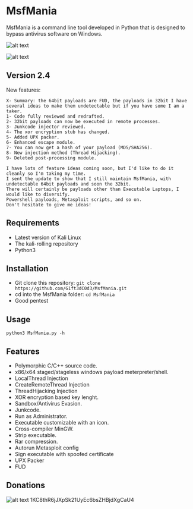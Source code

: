 # MsfMania
MsfMania is a command line tool developed in Python that is designed to bypass antivirus software on Windows.

![alt text](https://github.com/G1ft3dC0d3/MsfMania/blob/master/VirusTotal.png)

![alt text](https://github.com/G1ft3dC0d3/MsfMania/blob/master/MsfMania.png)

## Version 2.4
New features:
```
X- Summary: the 64bit payloads are FUD, the payloads in 32bit I have several ideas to make them undetectable but if you have some I am a taker.
1- Code fully reviewed and redrafted.
2- 32bit payloads can now be executed in remote processes.
3- Junkcode injector reviewed.
4- The xor encryption stub has changed.
5- Added UPX packer.
6- Enhanced escape module.
7- You can now get a hash of your payload (MD5/SHA256).
8- New injection method (Thread Hijacking).
9- Deleted post-processing module.

I have lots of feature ideas coming soon, but I'd like to do it cleanly so I'm taking my time. 
I sent the update to show that I still maintain MsfMania, with undetectable 64bit payloads and soon the 32bit.
There will certainly be payloads other than Executable Laptops, I would like to diversify.
Powershell payloads, Metasploit scripts, and so on.
Don't hesitate to give me ideas!
```

## Requirements
- Latest version of Kali Linux
- The kali-rolling repository
- Python3

## Installation
- Git clone this repository: ```git clone https://github.com/G1ft3dC0d3/MsfMania.git```
- cd into the MsfMania folder: ```cd MsfMania```
- Good pentest

## Usage
```
python3 MsfMania.py -h
```

## Features
- Polymorphic C/C++ source code.
- x86/x64 staged/stageless windows payload meterpreter/shell.
- LocalThread Injection
- CreateRemoteThread Injection
- ThreadHijacking Injection
- XOR encryption based key lenght.
- Sandbox/Antivirus Evasion.
- Junkcode.
- Run as Administrator.
- Executable customizable with an icon.
- Cross-compiler MinGW.
- Strip executable.
- Rar compression.
- Autorun Metasploit config
- Sign executable with spoofed certificate
- UPX Packer
- FUD

## Donations
![alt text](https://agile-manufacturing.com/wp-content/uploads/2019/10/Bitcoin-Accepted-3x1-2-1.jpg)
1KC8thR6jJXpSk21UyEc6bsZHBjdXgCaU4
